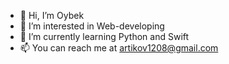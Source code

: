 - 👋 Hi, I’m Oybek
- 👀 I’m interested in Web-developing
- 🌱 I’m currently learning Python and Swift
- 📫 You can reach me at artikov1208@gmail.com

<!---
artikov/artikov is a ✨ special ✨ repository because its `README.md` (this file) appears on your GitHub profile.
You can click the Preview link to take a look at your changes.
--->
